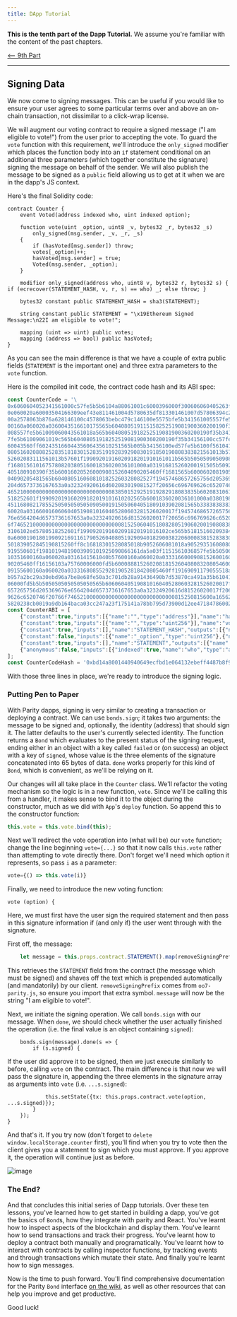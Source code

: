 ```yaml
---
title: DApp Tutorial
---
```


**This is the tenth part of the Dapp Tutorial.** We assume you're familiar with the content of the past chapters.

[⟵ 9th Part](Tutorial-Part-9.md)

----

## Signing Data

We now come to signing messages. This can be useful if you would like to ensure your user agrees to some particular terms over and above an on-chain transaction, not dissimilar to a click-wrap license.

We will augment our voting contract to require a signed message ("I am eligible to vote!") from the user prior to accepting the vote. To guard the `vote` function with this requirement, we'll introduce the `only_signed` modifier which places the function body into an `if` statement conditional on an additional three parameters (which together constitute the signature) signing the message on behalf of the sender. We will also publish the message to be signed as a `public` field allowing us to get at it when we are in the dapp's JS context.

Here's the final Solidity code:

```
contract Counter {
	event Voted(address indexed who, uint indexed option);

	function vote(uint _option, uint8 _v, bytes32 _r, bytes32 _s)
	    only_signed(msg.sender, _v, _r, _s)
	{
		if (hasVoted[msg.sender]) throw;
		votes[_option]++;
		hasVoted[msg.sender] = true;
		Voted(msg.sender, _option);
	}

	modifier only_signed(address who, uint8 v, bytes32 r, bytes32 s) { if (ecrecover(STATEMENT_HASH, v, r, s) == who) _; else throw; }

	bytes32 constant public STATEMENT_HASH = sha3(STATEMENT);

	string constant public STATEMENT = "\x19Ethereum Signed Message:\n22I am eligible to vote!";

	mapping (uint => uint) public votes;
	mapping (address => bool) public hasVoted;
}
```

As you can see the main difference is that we have a couple of extra public fields (`STATEMENT` is the important one) and three extra parameters to the `vote` function.

Here is the compiled init code, the contract code hash and its ABI spec:

```js
const CounterCode = '\
0x6060604052341561000c57fe5b5b6104a88061001c6000396000f300606060405263ffffffff6\
0e060020a60003504166309eef43e811461004d5780635df813301461007d57806394c21ff31461\
00a2578063b876a628146100c4578063bebc479c146100e5575bfe5b341561005557fe5b6100696\
00160a060020a0360043516610175565b604080519115158252519081900360200190f35b341561\
008557fe5b61009060043561018a565b60408051918252519081900360200190f35b34156100aa5\
7fe5b61009061019c565b60408051918252519081900360200190f35b34156100cc57fe5b6100e3\
60043560ff60243516604435606435610251565b005b34156100ed57fe5b6100f561041c565b604\
08051602080825283518183015283519192839290830191850190808383821561013b575b805182\
52602083111561013b57601f19909201916020918201910161011b565b505050905090810190601\
f1680156101675780820380516001836020036101000a031916815260200191505b509250505060\
405180910390f35b60016020526000908152604090205460ff1681565b600060208190529081526\
04090205481565b6040805160608101825260328082527f19457468657265756d205369676e6564\
204d6573736167653a0a32324920616d602083019081527f20656c696769626c6520746f20766f7\
465210000000000000000000000000000838501529251919282918083835b602083106102215780\
518252601f199092019160209182019101610202565b6001836020036101000a038019825116818\
451168082178552505050505050905001915050604051809103902081565b3383838383600160a0\
60020a03166001606060405190810160405280603281526020017f19457468657265756d2053696\
76e6564204d6573736167653a0a32324920616d81526020017f20656c696769626c6520746f2076\
6f74652100000000000000000000000000008152506040518082805190602001908083835b60208\
3106102ed5780518252601f1990920191602091820191016102ce565b5181516020938403610100\
0a60001901801990921691161790526040805192909401829003822060008381528383018652928\
501839052845190815260ff8c16818301528085018b9052606081018a9052935160808086019750\
919550601f19810194819003909101925090866161da5a03f1151561036857fe5b5050602060405\
10351600160a060020a0316141561040b57600160a060020a033316600090815260016020526040\
90205460ff16156103a75760006000fd5b600088815260208181526040808320805460019081019\
09155600160a060020a03331680855292819052818420805460ff19169091179055518a927f4d99\
b957a2bc29a30ebd96a7be8e68fe50a3c701db28a91436490b7d53870ca491a35b610411565b600\
06000fd5b5b5050505050505050565b606060405190810160405280603281526020017f19457468\
657265756d205369676e6564204d6573736167653a0a32324920616d81526020017f20656c69676\
9626c6520746f20766f7465210000000000000000000000000000815250815600a165627a7a7230\
5820238cb0019a9db164baca03cc247a23f175141a78bb795d73900d12ee471847860029';
const CounterABI = [
	{"constant":true,"inputs":[{"name":"","type":"address"}],"name":"hasVoted","outputs":[{"name":"","type":"bool"}],"payable":false,"type":"function"},
	{"constant":true,"inputs":[{"name":"","type":"uint256"}],"name":"votes","outputs":[{"name":"","type":"uint256"}],"payable":false,"type":"function"},
	{"constant":true,"inputs":[],"name":"STATEMENT_HASH","outputs":[{"name":"","type":"bytes32"}],"payable":false,"type":"function"},
	{"constant":false,"inputs":[{"name":"_option","type":"uint256"},{"name":"_v","type":"uint8"},{"name":"_r","type":"bytes32"},{"name":"_s","type":"bytes32"}],"name":"vote","outputs":[],"payable":false,"type":"function"},
	{"constant":true,"inputs":[],"name":"STATEMENT","outputs":[{"name":"","type":"string"}],"payable":false,"type":"function"},
	{"anonymous":false,"inputs":[{"indexed":true,"name":"who","type":"address"},{"indexed":true,"name":"option","type":"uint256"}],"name":"Voted","type":"event"}
];
const CounterCodeHash = '0xbd14a8001440940649ecfbd1e064132ebeff4487b8f9c57bea485a90067b1aee';	// TODO
```

With those three lines in place, we're ready to introduce the signing logic.

### Putting Pen to Paper

With Parity dapps, signing is very similar to creating a transaction or deploying a contract. We can use `bonds.sign`; it takes two arguments: the message to be signed and, optionally, the identity (address) that should sign it. The latter defaults to the user's currently selected identity. The function returns a `Bond` which evaluates to the present status of the signing request, ending either in an object with a key called `failed` or (on success) an object with a key of `signed`, whose value is the three elements of the signature concatenated into 65 bytes of data. `done` works properly for this kind of `Bond`, which is convenient, as we'll be relying on it.

Our changes will all take place in the `Counter` class. We'll refactor the voting mechanism so the logic is in a new function, `vote`. Since we'll be calling this from a handler, it makes sense to bind it to the object during the constructor, much as we did with `App`'s `deploy` function. So append this to the constructor function:

```js
this.vote = this.vote.bind(this);
```

Next we'll redirect the vote operation into (what will be) our `vote` function; change the line beginning `vote={...}` so that it now calls `this.vote` rather than attempting to vote directly there. Don't forget we'll need which option it represents, so pass `i` as a parameter:

```js
vote={() => this.vote(i)}
```

Finally, we need to introduce the new voting function:

```
vote (option) {
```

Here, we must first have the user sign the required statement and then pass in this signature information if (and only if) the user went through with the signature.

First off, the message:

```js
	let message = this.props.contract.STATEMENT().map(removeSigningPrefix);
```

This retrieves the `STATEMENT` field from the contract (the message which must be signed) and shaves off the text which is prepended automatically (and mandatorily) by our client. `removeSigningPrefix` comes from `oo7-parity.js`, so ensure you import that extra symbol. `message` will now be the string "I am eligible to vote!".

Next, we initiate the signing operation. We call `bonds.sign` with our message. When `done`, we should check whether the user actually finished the operation (i.e. the final value is an object containing `signed`):

```
	bonds.sign(message).done(s => {
		if (s.signed) {
```

If the user did approve it to be signed, then we just execute similarly to before, calling `vote` on the contract. The main difference is that now we will pass the signature in, appending the three elements in the signature array as arguments into `vote` (i.e. `...s.signed`):

```
			this.setState({tx: this.props.contract.vote(option, ...s.signed)});
		}
	});
}
```

And that's it. If you try now (don't forget to `delete window.localStorage.counter` first), you'll find when you try to vote then the client gives you a statement to sign which you must approve. If you approve it, the operation will continue just as before.

![image](https://cloud.githubusercontent.com/assets/138296/24996522/794af884-2033-11e7-8762-9e4e30d60967.png)

### The End?

And that concludes this initial series of Dapp tutorials. Over these ten lessons, you've learned how to get started in building a dapp, you've got the basics of `Bond`s, how they integrate with parity and React. You've learnt how to inspect aspects of the blockchain and display them. You've learnt how to send transactions and track their progress. You've learnt how to deploy a contract both manually and programatically. You've learnt how to interact with contracts by calling inspector functions, by tracking events and through transactions which mutate their state. And finally you're learnt how to sign messages.

Now is the time to push forward. You'll find comprehensive documentation for the Parity `Bond` interface [on the wiki](oo7-Parity-Reference.md), as well as other resources that can help you improve and get productive.

Good luck!
